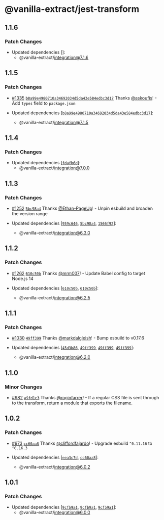 # @vanilla-extract/jest-transform

## 1.1.6

### Patch Changes

- Updated dependencies []:
  - @vanilla-extract/integration@7.1.6

## 1.1.5

### Patch Changes

- [#1335](https://github.com/vanilla-extract-css/vanilla-extract/pull/1335) [`b8a99e4980710a34692034d5da43e584edbc3d17`](https://github.com/vanilla-extract-css/vanilla-extract/commit/b8a99e4980710a34692034d5da43e584edbc3d17) Thanks [@askoufis](https://github.com/askoufis)! - Add `types` field to `package.json`

- Updated dependencies [[`b8a99e4980710a34692034d5da43e584edbc3d17`](https://github.com/vanilla-extract-css/vanilla-extract/commit/b8a99e4980710a34692034d5da43e584edbc3d17)]:
  - @vanilla-extract/integration@7.1.5

## 1.1.4

### Patch Changes

- Updated dependencies [[`fdafb6d`](https://github.com/vanilla-extract-css/vanilla-extract/commit/fdafb6dff4d3e4455a1a2f5e48e446e11add2c14)]:
  - @vanilla-extract/integration@7.0.0

## 1.1.3

### Patch Changes

- [#1252](https://github.com/vanilla-extract-css/vanilla-extract/pull/1252) [`5bc98a4`](https://github.com/vanilla-extract-css/vanilla-extract/commit/5bc98a4af30a339336ab4ef7c387d3e809586a83) Thanks [@Ethan-PageUp](https://github.com/Ethan-PageUp)! - Unpin esbuild and broaden the version range

- Updated dependencies [[`959c646`](https://github.com/vanilla-extract-css/vanilla-extract/commit/959c646ad6154ef0f8e357660319c7049e8b0459), [`5bc98a4`](https://github.com/vanilla-extract-css/vanilla-extract/commit/5bc98a4af30a339336ab4ef7c387d3e809586a83), [`1566f92`](https://github.com/vanilla-extract-css/vanilla-extract/commit/1566f9238078a3cfefec9ae5023b56aba02875d4)]:
  - @vanilla-extract/integration@6.3.0

## 1.1.2

### Patch Changes

- [#1262](https://github.com/vanilla-extract-css/vanilla-extract/pull/1262) [`610c50b`](https://github.com/vanilla-extract-css/vanilla-extract/commit/610c50b0012ece0d06530faab3f5e442a55fc39e) Thanks [@mrm007](https://github.com/mrm007)! - Update Babel config to target Node.js 14

- Updated dependencies [[`610c50b`](https://github.com/vanilla-extract-css/vanilla-extract/commit/610c50b0012ece0d06530faab3f5e442a55fc39e), [`610c50b`](https://github.com/vanilla-extract-css/vanilla-extract/commit/610c50b0012ece0d06530faab3f5e442a55fc39e)]:
  - @vanilla-extract/integration@6.2.5

## 1.1.1

### Patch Changes

- [#1030](https://github.com/vanilla-extract-css/vanilla-extract/pull/1030) [`49ff399`](https://github.com/vanilla-extract-css/vanilla-extract/commit/49ff399bf5bf23236b5574f37b4b79058678041d) Thanks [@markdalgleish](https://github.com/markdalgleish)! - Bump esbuild to v0.17.6

- Updated dependencies [[`45d3b86`](https://github.com/vanilla-extract-css/vanilla-extract/commit/45d3b86960027cdfa81989f8e2036a6768cc1e1d), [`49ff399`](https://github.com/vanilla-extract-css/vanilla-extract/commit/49ff399bf5bf23236b5574f37b4b79058678041d), [`49ff399`](https://github.com/vanilla-extract-css/vanilla-extract/commit/49ff399bf5bf23236b5574f37b4b79058678041d), [`49ff399`](https://github.com/vanilla-extract-css/vanilla-extract/commit/49ff399bf5bf23236b5574f37b4b79058678041d)]:
  - @vanilla-extract/integration@6.2.0

## 1.1.0

### Minor Changes

- [#982](https://github.com/vanilla-extract-css/vanilla-extract/pull/982) [`a9fd1c3`](https://github.com/vanilla-extract-css/vanilla-extract/commit/a9fd1c3fd950d33343eb28c6224b7f263a7ad20b) Thanks [@roginfarrer](https://github.com/roginfarrer)! - If a regular CSS file is sent through to the transform, return a module that exports the filename.

## 1.0.2

### Patch Changes

- [#973](https://github.com/vanilla-extract-css/vanilla-extract/pull/973) [`cc60aa8`](https://github.com/vanilla-extract-css/vanilla-extract/commit/cc60aa81bbb51e5b6bd3d0241ad68f3deb3b1b9a) Thanks [@cliffordfajardo](https://github.com/cliffordfajardo)! - Upgrade esbuild `^0.11.16` to `^0.16.3`

- Updated dependencies [[`eea3c7d`](https://github.com/vanilla-extract-css/vanilla-extract/commit/eea3c7d1595cd881e68cfbb279c641dc2fdd9101), [`cc60aa8`](https://github.com/vanilla-extract-css/vanilla-extract/commit/cc60aa81bbb51e5b6bd3d0241ad68f3deb3b1b9a)]:
  - @vanilla-extract/integration@6.0.2

## 1.0.1

### Patch Changes

- Updated dependencies [[`9cfb9a1`](https://github.com/vanilla-extract-css/vanilla-extract/commit/9cfb9a196fb84bd9d7984c1370488fd68e7ea1d0), [`9cfb9a1`](https://github.com/vanilla-extract-css/vanilla-extract/commit/9cfb9a196fb84bd9d7984c1370488fd68e7ea1d0), [`9cfb9a1`](https://github.com/vanilla-extract-css/vanilla-extract/commit/9cfb9a196fb84bd9d7984c1370488fd68e7ea1d0)]:
  - @vanilla-extract/integration@6.0.0

